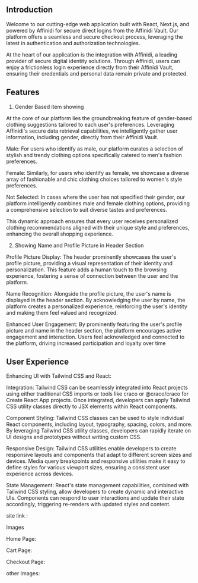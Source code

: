 
## Introduction

Welcome to our cutting-edge web application built with React, Next.js, and powered by Affinidi for secure direct logins from the Affinidi Vault. Our platform offers a seamless and secure checkout process, leveraging the latest in authentication and authorization technologies.

At the heart of our application is the integration with Affinidi, a leading provider of secure digital identity solutions. Through Affinidi, users can enjoy a frictionless login experience directly from their Affinidi Vault, ensuring their credentials and personal data remain private and protected.


## Features

1. Gender Based item showing

At the core of our platform lies the groundbreaking feature of gender-based clothing suggestions tailored to each user's preferences. Leveraging Affinidi's secure data retrieval capabilities, we intelligently gather user information, including gender, directly from their Affinidi Vault.

Male: For users who identify as male, our platform curates a selection of stylish and trendy clothing options specifically catered to men's fashion preferences.

Female: Similarly, for users who identify as female, we showcase a diverse array of fashionable and chic clothing choices tailored to women's style preferences.

Not Selected: In cases where the user has not specified their gender, our platform intelligently combines male and female clothing options, providing a comprehensive selection to suit diverse tastes and preferences.

This dynamic approach ensures that every user receives personalized clothing recommendations aligned with their unique style and preferences, enhancing the overall shopping experience.

2. Showing Name and Profile Picture in Header Section

Profile Picture Display: The header prominently showcases the user's profile picture, providing a visual representation of their identity and personalization. This feature adds a human touch to the browsing experience, fostering a sense of connection between the user and the platform.

Name Recognition: Alongside the profile picture, the user's name is displayed in the header section. By acknowledging the user by name, the platform creates a personalized experience, reinforcing the user's identity and making them feel valued and recognized.

Enhanced User Engagement: By prominently featuring the user's profile picture and name in the header section, the platform encourages active engagement and interaction. Users feel acknowledged and connected to the platform, driving increased participation and loyalty over time


## User Experience

Enhancing UI with Tailwind CSS and React:

Integration: Tailwind CSS can be seamlessly integrated into React projects using either traditional CSS imports or tools like craco or @craco/craco for Create React App projects. Once integrated, developers can apply Tailwind CSS utility classes directly to JSX elements within React components.

Component Styling: Tailwind CSS classes can be used to style individual React components, including layout, typography, spacing, colors, and more. By leveraging Tailwind CSS utility classes, developers can rapidly iterate on UI designs and prototypes without writing custom CSS.

Responsive Design: Tailwind CSS utilities enable developers to create responsive layouts and components that adapt to different screen sizes and devices. Media query breakpoints and responsive utilities make it easy to define styles for various viewport sizes, ensuring a consistent user experience across devices.

State Management: React's state management capabilities, combined with Tailwind CSS styling, allow developers to create dynamic and interactive UIs. Components can respond to user interactions and update their state accordingly, triggering re-renders with updated styles and content.

site link : 

Images

Home Page:

Cart Page:

Checkout Page:

other Images: